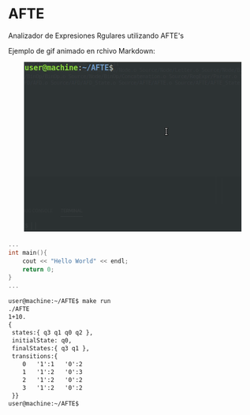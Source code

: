 # AFTE
Analizador de Expresiones Rgulares utilizando AFTE's



Ejemplo de gif animado en rchivo Markdown:
<p align="center">
	<img src="Readme_Source/Peek_Example_1.gif">
</p>

```c++
...
int main(){
	cout << "Hello World" << endl;
	return 0;
}
...
```

```console
user@machine:~/AFTE$ make run
./AFTE
1+10.
{
 states:{ q3 q1 q0 q2 },
 initialState: q0,
 finalStates:{ q3 q1 },
 transitions:{
	0	'1':1	'0':2
	1	'1':2	'0':3
	2	'1':2	'0':2
	3	'1':2	'0':2
 }}
user@machine:~/AFTE$ 
```

